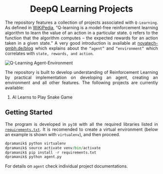 <h1 align = "center">DeepQ Learning Projects</h1>

<p align = "justify">The repository features a collection of projects associated with <code>Q-Learning</code>. As defined in <a href = "https://en.wikipedia.org/wiki/Q-learning">WiKiPedia</a>, <q>Q-learning is a model-free reinforcement learning algorithm to learn the value of an action in a particular state. <code>Q</code> refers to the function that the algorithm computes – the expected rewards for an action taken in a given state.</q> A very good introduction is available at <a href = "https://www.novatec-gmbh.de/en/blog/introduction-to-q-learning/">novatech-gmbh.de/blog</a> which explains about the <code><q>agent</q></code> and <code><q>environment</q></code> which correlates with <code>state, rewards, and action</code>.</p>

<img src = "https://www.novatec-gmbh.de/wp-content/uploads/1_mPGk9WTNNvp3i4-9JFgD3w.png" alt = "Q-Learning Agent-Environment">

<p align = "justify">The repository is built to develop understanding of Reinforcement Learning by practical implementation on developing an agent, creating an environment and all other features. The following projects are currently available:</p>

 1. AI Learns to Play Snake Game

## Getting Started

<p align = "justify">The program is developed in <code>py38</code> with all the required libraries listed in <a href = "./requirements.txt"><code>requirements.txt</code></a>. It is recomended to create a virtual environment (below an example is shown with <code>virtualenv</code>), and then proceed.</p>

```python
dpramanik$ python virtualenv
dpramanik$ source activate venv/bin/activate
dpramanik$ pip install -r requirements.txt
dpramanik$ python agent.py
```

For details on `agent` check individual project documentations.
